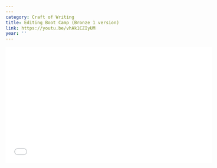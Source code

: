 ```yaml
---
---
category: Craft of Writing
title: Editing Boot Camp (Bronze 1 version)
link: https://youtu.be/vhAk1CZIyUM
year: ''
---
```

<iframe width="560" height="315" src="{{ page.link }}" frameborder="0" allowfullscreen></iframe>
